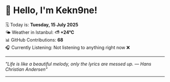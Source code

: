 # 👋 Hello, I'm Kekn9ne!

🗓️ Today is: **Tuesday, 15 July 2025**  
🌤️ Weather in Istanbul: **⛅️  +24°C**  
📊 GitHub Contributions: **68**  
🎧 Currently Listening: Not listening to anything right now ❌

---

_"Life is like a beautiful melody, only the lyrics are messed up. — *Hans Christian Andersen*"_

---
